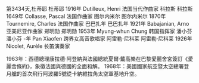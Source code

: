 第3434天,杜蒂耶
杜蒂耶 1916年
Dutilleux, Henri 法国当代作曲家
科拉斯
科拉斯 1649年
Collasse, Pascal 法国作曲家
图尔内米尔
图尔内米尔 1870年
Tournemire, Charles 法国作曲家
巴巴扎年
巴巴扎年 1921年
Babajanian, Arno 亚美尼亚作曲家
郑明勋
郑明勋 1953年
Myung-whun Chung 韩国指挥家
潘小芬
潘小芬 -年
Pan Xiaofen 跨界女高音歌唱家
阿雷勒·尼科莱
阿雷勒·尼科莱 1926年
Nicolet, Aurèle 长笛演奏家

1963年：西德總理康拉德·阿登納與法國總統夏爾·戴高樂在巴黎愛麗舍宮簽訂《愛麗舍條約》，象徵法國與德國的全面和解。
1968年：美國國家航空暨太空總署登月艙的首次飛行阿波羅5號從卡納維拉角太空軍基地升空。
